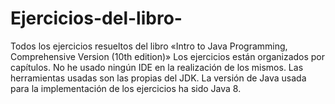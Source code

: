 # Ejercicios-del-libro-
Todos los ejercicios resueltos del libro «Intro to Java Programming, Comprehensive Version (10th edition)»
Los ejercicios están organizados por capítulos.
No he usado ningún IDE en la realización de los mismos. Las herramientas usadas son las propias del JDK. La versión de Java usada para la implementación de los ejercicios ha sido Java 8.
